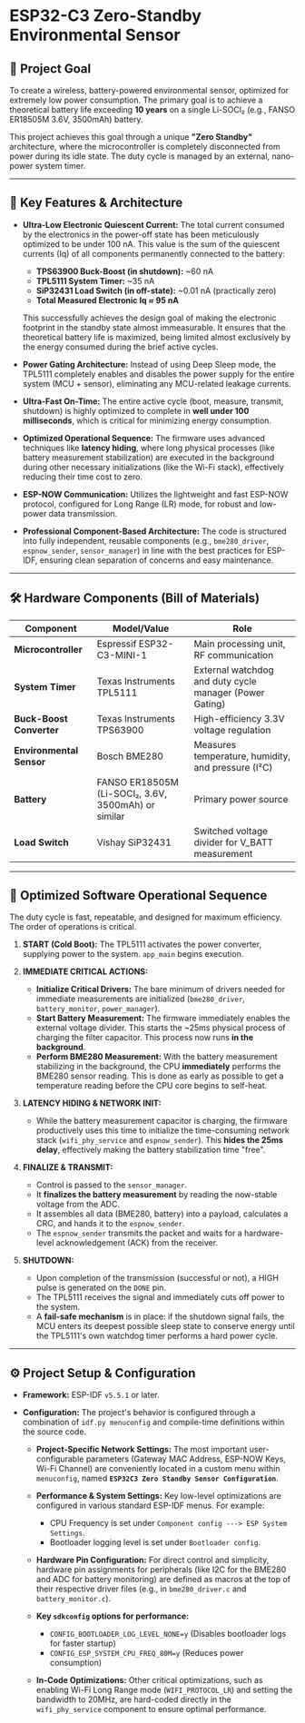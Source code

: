 # ESP32-C3 Zero-Standby Environmental Sensor

## 🎯 Project Goal

To create a wireless, battery-powered environmental sensor, optimized for extremely low power consumption. The primary goal is to achieve a theoretical battery life exceeding **10 years** on a single Li-SOCl₂ (e.g., FANSO ER18505M 3.6V, 3500mAh) battery.

This project achieves this goal through a unique **"Zero Standby"** architecture, where the microcontroller is completely disconnected from power during its idle state. The duty cycle is managed by an external, nano-power system timer.

---

## 🚀 Key Features & Architecture

*   **Ultra-Low Electronic Quiescent Current:** The total current consumed by the electronics in the power-off state has been meticulously optimized to be under 100 nA. This value is the sum of the quiescent currents (Iq) of all components permanently connected to the battery:
    *   **TPS63900 Buck-Boost (in shutdown):** ~60 nA
    *   **TPL5111 System Timer:** ~35 nA
    *   **SiP32431 Load Switch (in off-state):** ~0.01 nA (practically zero)
    *   **Total Measured Electronic Iq ≈ 95 nA**

    This successfully achieves the design goal of making the electronic footprint in the standby state almost immeasurable. It ensures that the theoretical battery life is maximized, being limited almost exclusively by the energy consumed during the brief active cycles.
*   **Power Gating Architecture:** Instead of using Deep Sleep mode, the TPL5111 completely enables and disables the power supply for the entire system (MCU + sensor), eliminating any MCU-related leakage currents.
*   **Ultra-Fast On-Time:** The entire active cycle (boot, measure, transmit, shutdown) is highly optimized to complete in **well under 100 milliseconds**, which is critical for minimizing energy consumption.
*   **Optimized Operational Sequence:** The firmware uses advanced techniques like **latency hiding**, where long physical processes (like battery measurement stabilization) are executed in the background during other necessary initializations (like the Wi-Fi stack), effectively reducing their time cost to zero.
*   **ESP-NOW Communication:** Utilizes the lightweight and fast ESP-NOW protocol, configured for Long Range (LR) mode, for robust and low-power data transmission.
*   **Professional Component-Based Architecture:** The code is structured into fully independent, reusable components (e.g., `bme280_driver`, `espnow_sender`, `sensor_manager`) in line with the best practices for ESP-IDF, ensuring clean separation of concerns and easy maintenance.

---

## 🛠️ Hardware Components (Bill of Materials)

| Component             | Model/Value                                     | Role                                                     |
| --------------------- | ----------------------------------------------- | -------------------------------------------------------- |
| **Microcontroller**   | Espressif ESP32-C3-MINI-1                       | Main processing unit, RF communication                   |
| **System Timer**        | Texas Instruments TPL5111                       | External watchdog and duty cycle manager (Power Gating)  |
| **Buck-Boost Converter**| Texas Instruments TPS63900                      | High-efficiency 3.3V voltage regulation                |
| **Environmental Sensor**| Bosch BME280                                    | Measures temperature, humidity, and pressure (I²C)       |
| **Battery**             | FANSO ER18505M (Li-SOCl₂, 3.6V, 3500mAh) or similar | Primary power source                                     |
| **Load Switch**         | Vishay SiP32431                                 | Switched voltage divider for V_BATT measurement        |

---

## 🔄 Optimized Software Operational Sequence

The duty cycle is fast, repeatable, and designed for maximum efficiency. The order of operations is critical.

1.  **START (Cold Boot):** The TPL5111 activates the power converter, supplying power to the system. `app_main` begins execution.

2.  **IMMEDIATE CRITICAL ACTIONS:**
    *   **Initialize Critical Drivers:** The bare minimum of drivers needed for immediate measurements are initialized (`bme280_driver`, `battery_monitor`, `power_manager`).
    *   **Start Battery Measurement:** The firmware immediately enables the external voltage divider. This starts the ~25ms physical process of charging the filter capacitor. This process now runs **in the background**.
    *   **Perform BME280 Measurement:** With the battery measurement stabilizing in the background, the CPU **immediately** performs the BME280 sensor reading. This is done as early as possible to get a temperature reading before the CPU core begins to self-heat.

3.  **LATENCY HIDING & NETWORK INIT:**
    *   While the battery measurement capacitor is charging, the firmware productively uses this time to initialize the time-consuming network stack (`wifi_phy_service` and `espnow_sender`). This **hides the 25ms delay**, effectively making the battery stabilization time "free".

4.  **FINALIZE & TRANSMIT:**
    *   Control is passed to the `sensor_manager`.
    *   It **finalizes the battery measurement** by reading the now-stable voltage from the ADC.
    *   It assembles all data (BME280, battery) into a payload, calculates a CRC, and hands it to the `espnow_sender`.
    *   The `espnow_sender` transmits the packet and waits for a hardware-level acknowledgement (ACK) from the receiver.

5.  **SHUTDOWN:**
    *   Upon completion of the transmission (successful or not), a HIGH pulse is generated on the `DONE` pin.
    *   The TPL5111 receives the signal and immediately cuts off power to the system.
    *   A **fail-safe mechanism** is in place: if the shutdown signal fails, the MCU enters its deepest possible sleep state to conserve energy until the TPL5111's own watchdog timer performs a hard power cycle.

---

## ⚙️ Project Setup & Configuration

*   **Framework:** ESP-IDF `v5.5.1` or later.

*   **Configuration:** The project's behavior is configured through a combination of `idf.py menuconfig` and compile-time definitions within the source code.

    *   **Project-Specific Network Settings:** The most important user-configurable parameters (Gateway MAC Address, ESP-NOW Keys, Wi-Fi Channel) are conveniently located in a custom menu within `menuconfig`, named **`ESP32C3 Zero Standby Sensor Configuration`**.

    *   **Performance & System Settings:** Key low-level optimizations are configured in various standard ESP-IDF menus. For example:
        *   CPU Frequency is set under `Component config ---> ESP System Settings`.
        *   Bootloader logging level is set under `Bootloader config`.

    *   **Hardware Pin Configuration:** For direct control and simplicity, hardware pin assignments for peripherals (like I2C for the BME280 and ADC for battery monitoring) are defined as macros at the top of their respective driver files (e.g., in `bme280_driver.c` and `battery_monitor.c`).

    *   **Key `sdkconfig` options for performance:**
        *   `CONFIG_BOOTLOADER_LOG_LEVEL_NONE=y` (Disables bootloader logs for faster startup)
        *   `CONFIG_ESP_SYSTEM_CPU_FREQ_80M=y` (Reduces power consumption)

    *   **In-Code Optimizations:** Other critical optimizations, such as enabling Wi-Fi Long Range mode (`WIFI_PROTOCOL_LR`) and setting the bandwidth to 20MHz, are hard-coded directly in the `wifi_phy_service` component to ensure optimal performance.